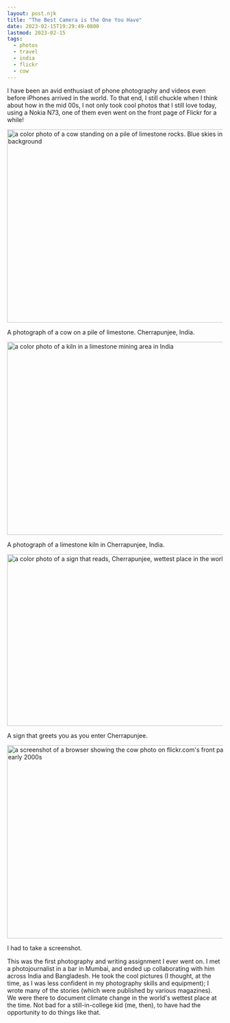 ```yaml
---
layout: post.njk
title: "The Best Camera is the One You Have"
date: 2023-02-15T19:29:49-0800
lastmod: 2023-02-15
tags:
  - photos
  - travel
  - india
  - flickr
  - cow
---
```

I have been an avid enthusiast of phone photography and videos even before iPhones arrived in the world. To that end, I still chuckle when I think about how in the mid 00s, I not only took cool photos that I still love today, using a Nokia N73, one of them even went on the front page of Flickr for a while!

 <img src="/img/12a70186e0.jpg" width="600" height="450" alt="a color photo of a cow standing on a pile of limestone rocks. Blue skies in the background" />

A photograph of a cow on a pile of limestone. Cherrapunjee, India.
 
<img src="/img/ccf65fcab1.jpg" width="600" height="450" alt="a color photo of a kiln in a limestone mining area in India" />

A photograph of a limestone kiln in Cherrapunjee, India.

<img src="/img/d3b141e064.jpg" width="600" height="400" alt="a color photo of a sign that reads, Cherrapunjee, wettest place in the world" />

A sign that greets you as you enter Cherrapunjee.

<img src="/img/5ecb1940d0.jpg" width="600" height="450" alt="a screenshot of a browser showing the cow photo on flickr.com's front page in the early 2000s" />

I had to take a screenshot.

This was the first photography and writing assignment I ever went on. I met a photojournalist in a bar in Mumbai, and ended up collaborating with him across India and Bangladesh. He took the cool pictures (I thought, at the time, as I was less confident in my photography skills and equipment); I wrote many of the stories (which were published by various magazines). We were there to document climate change in the world's wettest place at the time. Not bad for a still-in-college kid (me, then), to have had the opportunity to do things like that. 
